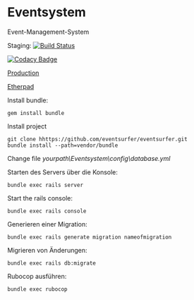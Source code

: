 # Eventsystem

Event-Management-System

Staging: [![Build Status](https://travis-ci.com/eventsurfer/eventsurfer.svg?branch=staging)](https://travis-ci.com/eventsurfer/eventsurfer)

[![Codacy Badge](https://api.codacy.com/project/badge/Grade/7125f48349bb4213931d0d42a42f4c1f)](https://www.codacy.com/app/florianfynnweber/eventsurfer?utm_source=github.com&utm_medium=referral&utm_content=eventsurfer/eventsurfer&utm_campaign=Badge_Grade)

[Production](http://eventsurfer.online)

[Etherpad](https://medienpad.de/p/Y3pAwhZhbP)

Install bundle:

```
gem install bundle
```

Install project

```
git clone hhttps://github.com/eventsurfer/eventsurfer.git
bundle install --path=vendor/bundle
```

Change file *yourpath\Eventsystem\config\database.yml*

Starten des Servers über die Konsole:

```
bundle exec rails server
```

Start the rails console:

```
bundle exec rails console
```

Generieren einer Migration:

```
bundle exec rails generate migration nameofmigration
```

Migrieren von Änderungen:

```
bundle exec rails db:migrate
```

Rubocop ausführen:

```
bundle exec rubocop
```
